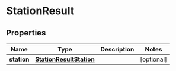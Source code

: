 

# StationResult


## Properties

| Name | Type | Description | Notes |
|------------ | ------------- | ------------- | -------------|
|**station** | [**StationResultStation**](StationResultStation.md) |  |  [optional] |



